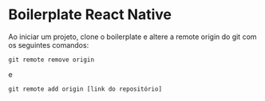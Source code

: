 # Boilerplate React Native

Ao iniciar um projeto, clone o boilerplate e altere a remote origin do git com os seguintes comandos:

    git remote remove origin
    
e

    git remote add origin [link do repositório]
    
   
